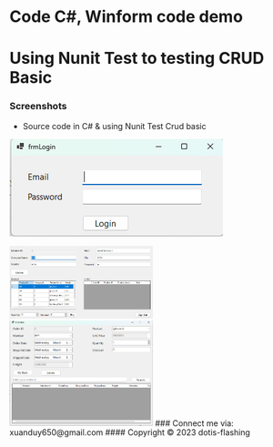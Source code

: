 # Code C#, Winform code demo 
# Using Nunit Test to testing CRUD Basic
### Screenshots
* Source code in C# & using Nunit Test Crud basic

![Login](https://github.com/dotis-flashing/test/blob/main/login.png)

<img src="https://github.com/dotis-flashing/test/raw/main/registeraccount.png" alt="Register" height="50%" width="50%"/>
<img src="https://github.com/dotis-flashing/test/blob/main/show.png" alt="Show" height="50%" width="50%"/> 
### Connect me via: xuanduy650@gmail.com
#### Copyright &#169; 2023 dotis-flashing
